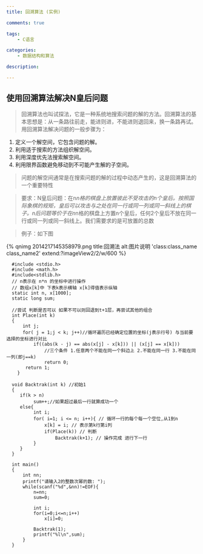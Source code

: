 ```yaml
---
title: 回溯算法 (实例)

comments: true    

tags: 
    - C语言

categories: 
    - 数据结构和算法

description: 

---
```



## 使用回溯算法解决N皇后问题

> 回溯算法也叫试探法，它是一种系统地搜索问题的解的方法。回溯算法的基本思想是：从一条路往前走，能进则进，不能进则退回来，换一条路再试。用回溯算法解决问题的一般步骤为：

1. 定义一个解空间，它包含问题的解。
2. 利用适于搜索的方法组织解空间。
3. 利用深度优先法搜索解空间。
4. 利用限界函数避免移动到不可能产生解的子空间。

> 问题的解空间通常是在搜索问题的解的过程中动态产生的，这是回溯算法的一个重要特性

> 要求：N皇后问题：在n*n格的棋盘上放置彼此不受攻击的n个皇后。按照国际象棋的规矩，皇后可以攻击与之处在同一行或同一列或同一斜线上的棋子。n后问题等价于在n*n格的棋盘上方置n个皇后，任何2个皇后不放在同一行或同一列或同一斜线上。我们需要求的是可放置的总数

> 例子：如下图
        

{% qnimg 2014217145358979.png title:回溯法 alt:图片说明 'class:class_name class_name2' extend:?imageView2/2/w/600 %}


<!--more-->
        
        
      #include <stdio.h>
      #include <math.h>
      #include<stdlib.h>
      // n表示在 n*n 的坐标中进行操作
      // 数组x[k]中 下表k表示横轴 x[k]得值表示纵轴
      static int n, x[1000];
      static long sum;
      
      //尝试 判断是否可以 如果不可以则回退到t+1层，再尝试其他的组合
      int Place(int k)
      {
          int j;
          for( j = 1;j < k; j++)//循环遍历已经确定位置的坐标(j表示行号) 与当前要选择的坐标进行对比
              if((abs(k - j) == abs(x[j] - x[k])) || (x[j] == x[k]))
                  //三个条件 1.任意两个不能在同一个斜边上 2.不能在同一行 3.不能在同一列(即j==k)
                  return 0;
           return 1;
        }
      
      void Backtrak(int k) //初始1
      {
         if(k > n)
              sum++;//如果超过最后一行就算成功一个
         else{
              int i;
              for( i=1; i <= n; i++){ // 循环一行的每个每一个空位,从1到n
                  x[k] = i; // 表示第k行第i列
                  if(Place(k)) // 判断
                      Backtrak(k+1); // 操作完成 进行下一行
              }
         }
      }
      
      int main()
      {
          int nn;
          printf("请输入2的整数次幂的数: ");
          while(scanf("%d",&nn)!=EOF){
              n=nn;
              sum=0;
      
              int i;
              for(i=0;i<=n;i++)
                  x[i]=0;
      
              Backtrak(1);
              printf("%l\n",sum);
          }
      }
  
